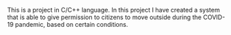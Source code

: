 This is a project in C/C++ language. In this project I have created a system that is able to give permission to citizens to move outside during the COVID-19 pandemic, based on certain conditions. 
